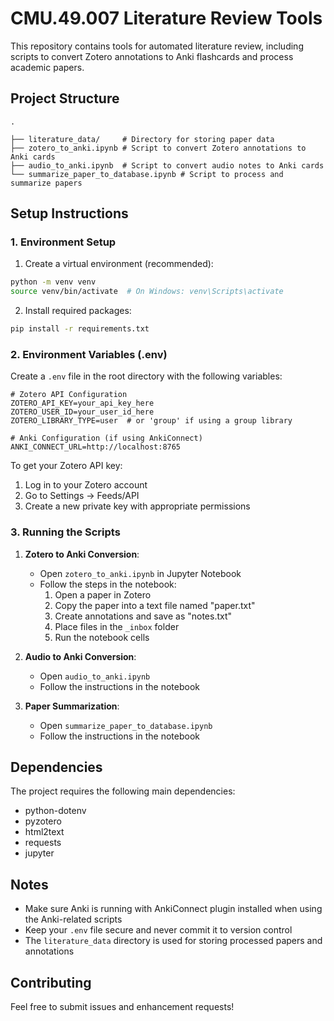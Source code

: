 # CMU.49.007 Literature Review Tools

This repository contains tools for automated literature review, including scripts to convert Zotero annotations to Anki flashcards and process academic papers.

## Project Structure

```
.

├── literature_data/     # Directory for storing paper data
├── zotero_to_anki.ipynb # Script to convert Zotero annotations to Anki cards
├── audio_to_anki.ipynb  # Script to convert audio notes to Anki cards
└── summarize_paper_to_database.ipynb # Script to process and summarize papers
```

## Setup Instructions

### 1. Environment Setup

1. Create a virtual environment (recommended):
```bash
python -m venv venv
source venv/bin/activate  # On Windows: venv\Scripts\activate
```

2. Install required packages:
```bash
pip install -r requirements.txt
```

### 2. Environment Variables (.env)

Create a `.env` file in the root directory with the following variables:

```
# Zotero API Configuration
ZOTERO_API_KEY=your_api_key_here
ZOTERO_USER_ID=your_user_id_here
ZOTERO_LIBRARY_TYPE=user  # or 'group' if using a group library

# Anki Configuration (if using AnkiConnect)
ANKI_CONNECT_URL=http://localhost:8765
```

To get your Zotero API key:
1. Log in to your Zotero account
2. Go to Settings → Feeds/API
3. Create a new private key with appropriate permissions

### 3. Running the Scripts

1. **Zotero to Anki Conversion**:
   - Open `zotero_to_anki.ipynb` in Jupyter Notebook
   - Follow the steps in the notebook:
     1. Open a paper in Zotero
     2. Copy the paper into a text file named "paper.txt"
     3. Create annotations and save as "notes.txt"
     4. Place files in the `_inbox` folder
     5. Run the notebook cells

2. **Audio to Anki Conversion**:
   - Open `audio_to_anki.ipynb`
   - Follow the instructions in the notebook

3. **Paper Summarization**:
   - Open `summarize_paper_to_database.ipynb`
   - Follow the instructions in the notebook

## Dependencies

The project requires the following main dependencies:
- python-dotenv
- pyzotero
- html2text
- requests
- jupyter

## Notes

- Make sure Anki is running with AnkiConnect plugin installed when using the Anki-related scripts
- Keep your `.env` file secure and never commit it to version control
- The `literature_data` directory is used for storing processed papers and annotations

## Contributing

Feel free to submit issues and enhancement requests! 